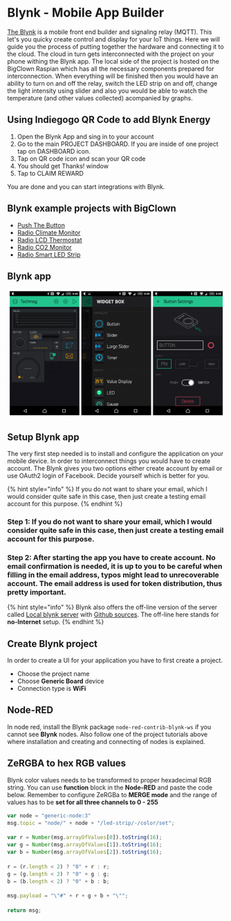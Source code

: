 # Blynk - Mobile App Builder

[The Blynk](http://www.blynk.cc/) is a mobile front end builder and signaling relay \(MQTT\). This let's you quicky create control and display for your IoT things. Here we will guide you the process of putting together the hardware and connecting it to the cloud. The cloud in turn gets interconnected with the project on your phone withing the Blynk app. The local side of the project is hosted on the BigClown Raspian which has all the necessary components prepared for interconnection. When everything will be finished then you would have an ability to turn on and off the relay, switch the LED strip on and off, change the light intensity using slider and also you would be able to watch the temperature \(and other values collected\) acompanied by graphs.

## Using Indiegogo QR Code to add Blynk Energy

1. Open the Blynk App and sing in to your account
2. Go to the main PROJECT DASHBOARD. If you are inside of one project tap on DASHBOARD icon.
3. Tap on QR code icon and scan your QR code
4. You should get Thanks! window
5. Tap to CLAIM REWARD

You are done and you can start integrations with Blynk.

## Blynk example projects with BigClown <a id="blynk-example-projects-with-bigclown"></a>

* [Push The Button](../projects/push-the-button.md)
* [Radio Climate Monitor](../projects/radio-climate-monitor.md)
* [Radio LCD Thermostat](../projects/radio-lcd-thermostat.md)
* [Radio CO2 Monitor](../projects/radio-co2-monitor.md)
* [Radio Smart LED Strip](../projects/radio-smart-led-strip.md)

## Blynk app <a id="blynk-app"></a>

![](../.gitbook/assets/_integrations_blynk-for-mobile-applications_blynk.png)

## Setup Blynk app <a id="setup-blynk-app"></a>

The very first step needed is to install and configure the application on your mobile device. In order to interconnect things you would have to create account. The Blynk gives you two options either create account by email or use OAuth2 login of Facebook. Decide yourself which is better for you.

{% hint style="info" %}
If you do not want to share your email, which I would consider quite safe in this case, then just create a testing email account for this purpose.
{% endhint %}

### Step 1: If you do not want to share your email, which I would consider quite safe in this case, then just create a testing email account for this purpose.

### Step 2: After starting the app you have to create account. No email confirmation is needed, it is up to you to be careful when filling in the email address, typos might lead to unrecoverable account. The email address is used for token distribution, thus pretty important.

{% hint style="info" %}
Blynk also offers the off-line version of the server called [Local blynk server](http://docs.blynk.cc/#blynk-server) with [Github sources](https://github.com/blynkkk/blynk-server). The off-line here stands for **no-Internet** setup.
{% endhint %}

## Create Blynk project <a id="create-blynk-project"></a>

In order to create a UI for your application you have to first create a project.

* Choose the project name
* Choose **Generic Board** device
* Connection type is **WiFi**

## Node-RED <a id="node-red"></a>

In node red, install the Blynk package `node-red-contrib-blynk-ws` if you cannot see **Blynk** nodes. Also follow one of the project tutorials above where installation and creating and connecting of nodes is explained.

## ZeRGBA to hex RGB values <a id="zergba-to-hex-rgb-values"></a>

Blynk color values needs to be transformed to proper hexadecimal RGB string. You can use **function** block in the **Node-RED** and paste the code below. Remember to configure ZeRGBa to **MERGE mode** and the range of values has to be **set for all three channels to 0 - 255**

```javascript
var node = "generic-node:3"
msg.topic = "node/" + node + "/led-strip/-/color/set";

var r = Number(msg.arrayOfValues[0]).toString(16);
var g = Number(msg.arrayOfValues[1]).toString(16);
var b = Number(msg.arrayOfValues[2]).toString(16);

r = (r.length < 2) ? "0" + r : r;
g = (g.length < 2) ? "0" + g : g;
b = (b.length < 2) ? "0" + b : b;

msg.payload = "\"#" + r + g + b + "\"";

return msg;
```



